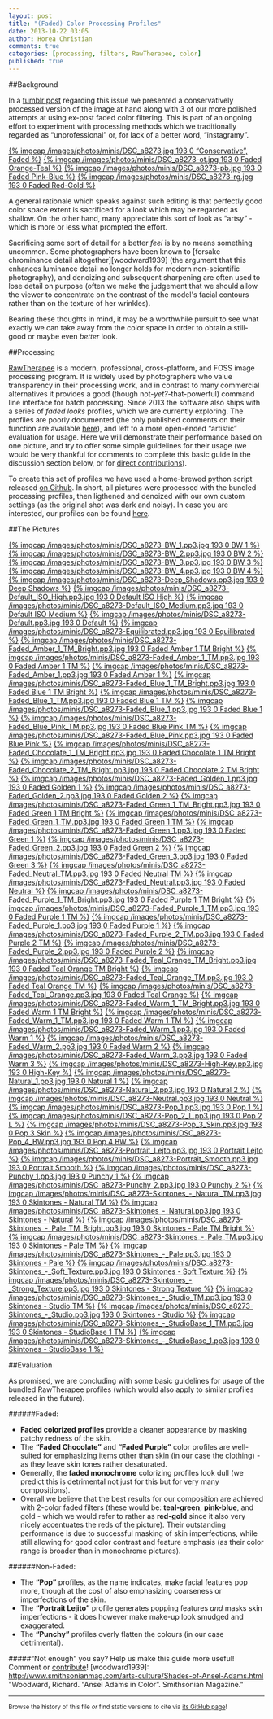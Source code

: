 ```yaml
---
layout: post
title: "(Faded) Color Processing Profiles"
date: 2013-10-22 03:05
author: Horea Christian
comments: true
categories: [processing, filters, RawTherapee, color]
published: true
---
```


##Background

In a [tumblr post](http://tmblr.co/ZHI4LqyOnj9f) regarding this issue we presented a conservatively processed version of the image at hand along with 3 of our more polished attempts at using ex-post faded color filtering.
This is part of an ongoing effort to experiment with processing methods which we traditionally regarded as “unprofessional” or, for lack of a better word, “instagramy”.

[{% imgcap  /images/photos/minis/DSC_a8273.jpg 193 0 “Conservative”, Faded %}](http://chymera.eu/photo/blog/DSC_a8273.jpg)
[{% imgcap  /images/photos/minis/DSC_a8273-ot.jpg 193 0 Faded Orange-Teal %}](http://chymera.eu/photo/blog/DSC_a8273-ot.jpg)
[{% imgcap  /images/photos/minis/DSC_a8273-pb.jpg 193 0 Faded Pink-Blue %}](http://chymera.eu/photo/blog/DSC_a8273-pb.jpg)
[{% imgcap  /images/photos/minis/DSC_a8273-rg.jpg 193 0 Faded Red-Gold %}](http://chymera.eu/photo/blog/DSC_a8273-rg.jpg)

A general rationale which speaks against such editing is that perfectly good color space extent is sacrificed for a look which may be regarded as shallow.
On the other hand, many appreciate this sort of look as “artsy” - which is more or less what prompted the effort.
<!-- more -->
Sacrificing some sort of detail for a better *feel* is by no means something uncommon.
Some photographers have been known to [forsake chrominance detail altogether][woodward1939] 
(the argument that this enhances luminance detail no longer holds for modern non-scientific photography),
and denoizing and subsequent sharpening are often used to lose detail on purpose 
(often we make the judgement that we should allow the viewer to concentrate on the contrast of the model's facial contours rather than on the texture of her wrinkles).

Bearing these thoughts in mind, it may be a worthwhile pursuit to see what exactly we can take away from the color space in order to obtain a still-good or maybe even *better* look.

##Processing

[RawTherapee](https://en.wikipedia.org/wiki/RawTherapee) is a modern, professional, cross-platform, and FOSS image processing program.
It is widely used by photographers who value transparency in their processing work, and in contrast to many commercial alternatives it provides a good (though not-*yet?*-that-powerful) command line interface for batch processing.
Since 2013 the software also ships with a series of *faded looks* profiles, which we are currently exploring.
The profiles are poorly documented (the only published comments on their function are available [here](https://code.google.com/p/rawtherapee/issues/detail?id=1738)), and left to a more open-ended “artistic” evaluation for usage.
Here we will demonstrate their performance based on one picture, and try to offer some simple guidelines for their usage 
(we would be very thankful for comments to complete this basic guide in the discussion section below, or for [direct contributions](http://photo.chymera.eu/interact/)).

To create this set of profiles we have used a home-brewed python script released [on Github](https://github.com/TheChymera/RTbatch).
In short, all pictures were processed with the bundled processing profiles, then ligthened and denoized with our own custom settings (as the original shot was dark and noisy).
In case you are interested, our profiles can be found [here](https://github.com/TheChymera/RTbatch/tree/master/profiles).  

##The Pictures

[{% imgcap  /images/photos/minis/DSC_a8273-BW_1.pp3.jpg 193 0 BW 1 %}](http://chymera.eu/photo/blog/DSC_a8273-BW_1.pp3.jpg)
[{% imgcap  /images/photos/minis/DSC_a8273-BW_2.pp3.jpg 193 0 BW 2 %}](http://chymera.eu/photo/blog/DSC_a8273-BW_2.pp3.jpg)
[{% imgcap  /images/photos/minis/DSC_a8273-BW_3.pp3.jpg 193 0 BW 3 %}](http://chymera.eu/photo/blog/DSC_a8273-BW_3.pp3.jpg)
[{% imgcap  /images/photos/minis/DSC_a8273-BW_4.pp3.jpg 193 0 BW 4 %}](http://chymera.eu/photo/blog/DSC_a8273-BW_4.pp3.jpg)
[{% imgcap  /images/photos/minis/DSC_a8273-Deep_Shadows.pp3.jpg 193 0 Deep Shadows %}](http://chymera.eu/photo/blog/DSC_a8273-Deep_Shadows.pp3.jpg)
[{% imgcap  /images/photos/minis/DSC_a8273-Default_ISO_High.pp3.jpg 193 0 Default ISO High %}](http://chymera.eu/photo/blog/DSC_a8273-Default_ISO_High.pp3.jpg)
[{% imgcap  /images/photos/minis/DSC_a8273-Default_ISO_Medium.pp3.jpg 193 0 Default ISO Medium %}](http://chymera.eu/photo/blog/DSC_a8273-Default_ISO_Medium.pp3.jpg)
[{% imgcap  /images/photos/minis/DSC_a8273-Default.pp3.jpg 193 0 Default %}](http://chymera.eu/photo/blog/DSC_a8273-Default.pp3.jpg)
[{% imgcap  /images/photos/minis/DSC_a8273-Equilibrated.pp3.jpg 193 0 Equilibrated %}](http://chymera.eu/photo/blog/DSC_a8273-Equilibrated.pp3.jpg)
[{% imgcap  /images/photos/minis/DSC_a8273-Faded_Amber_1_TM_Bright.pp3.jpg 193 0 Faded Amber 1 TM Bright %}](http://chymera.eu/photo/blog/DSC_a8273-Faded_Amber_1_TM_Bright.pp3.jpg)
[{% imgcap  /images/photos/minis/DSC_a8273-Faded_Amber_1_TM.pp3.jpg 193 0 Faded Amber 1 TM %}](http://chymera.eu/photo/blog/DSC_a8273-Faded_Amber_1_TM.pp3.jpg)
[{% imgcap  /images/photos/minis/DSC_a8273-Faded_Amber_1.pp3.jpg 193 0 Faded Amber 1 %}](http://chymera.eu/photo/blog/DSC_a8273-Faded_Amber_1.pp3.jpg)
[{% imgcap  /images/photos/minis/DSC_a8273-Faded_Blue_1_TM_Bright.pp3.jpg 193 0 Faded Blue 1 TM Bright %}](http://chymera.eu/photo/blog/DSC_a8273-Faded_Blue_1_TM_Bright.pp3.jpg)
[{% imgcap  /images/photos/minis/DSC_a8273-Faded_Blue_1_TM.pp3.jpg 193 0 Faded Blue 1 TM %}](http://chymera.eu/photo/blog/DSC_a8273-Faded_Blue_1_TM.pp3.jpg)
[{% imgcap  /images/photos/minis/DSC_a8273-Faded_Blue_1.pp3.jpg 193 0 Faded Blue 1 %}](http://chymera.eu/photo/blog/DSC_a8273-Faded_Blue_1.pp3.jpg)
[{% imgcap  /images/photos/minis/DSC_a8273-Faded_Blue_Pink_TM.pp3.jpg 193 0 Faded Blue Pink TM %}](http://chymera.eu/photo/blog/DSC_a8273-Faded_Blue_Pink_TM.pp3.jpg)
[{% imgcap  /images/photos/minis/DSC_a8273-Faded_Blue_Pink.pp3.jpg 193 0 Faded Blue Pink %}](http://chymera.eu/photo/blog/DSC_a8273-Faded_Blue_Pink.pp3.jpg)
[{% imgcap  /images/photos/minis/DSC_a8273-Faded_Chocolate_1_TM_Bright.pp3.jpg 193 0 Faded Chocolate 1 TM Bright %}](http://chymera.eu/photo/blog/DSC_a8273-Faded_Chocolate_1_TM_Bright.pp3.jpg)
[{% imgcap  /images/photos/minis/DSC_a8273-Faded_Chocolate_2_TM_Bright.pp3.jpg 193 0 Faded Chocolate 2 TM Bright %}](http://chymera.eu/photo/blog/DSC_a8273-Faded_Chocolate_2_TM_Bright.pp3.jpg)
[{% imgcap  /images/photos/minis/DSC_a8273-Faded_Golden_1.pp3.jpg 193 0 Faded Golden 1 %}](http://chymera.eu/photo/blog/DSC_a8273-Faded_Golden_1.pp3.jpg)
[{% imgcap  /images/photos/minis/DSC_a8273-Faded_Golden_2.pp3.jpg 193 0 Faded Golden 2 %}](http://chymera.eu/photo/blog/DSC_a8273-Faded_Golden_2.pp3.jpg)
[{% imgcap  /images/photos/minis/DSC_a8273-Faded_Green_1_TM_Bright.pp3.jpg 193 0 Faded Green 1 TM Bright %}](http://chymera.eu/photo/blog/DSC_a8273-Faded_Green_1_TM_Bright.pp3.jpg)
[{% imgcap  /images/photos/minis/DSC_a8273-Faded_Green_1_TM.pp3.jpg 193 0 Faded Green 1 TM %}](http://chymera.eu/photo/blog/DSC_a8273-Faded_Green_1_TM.pp3.jpg)
[{% imgcap  /images/photos/minis/DSC_a8273-Faded_Green_1.pp3.jpg 193 0 Faded Green 1 %}](http://chymera.eu/photo/blog/DSC_a8273-Faded_Green_1.pp3.jpg)
[{% imgcap  /images/photos/minis/DSC_a8273-Faded_Green_2.pp3.jpg 193 0 Faded Green 2 %}](http://chymera.eu/photo/blog/DSC_a8273-Faded_Green_2.pp3.jpg)
[{% imgcap  /images/photos/minis/DSC_a8273-Faded_Green_3.pp3.jpg 193 0 Faded Green 3 %}](http://chymera.eu/photo/blog/DSC_a8273-Faded_Green_3.pp3.jpg)
[{% imgcap  /images/photos/minis/DSC_a8273-Faded_Neutral_TM.pp3.jpg 193 0 Faded Neutral TM %}](http://chymera.eu/photo/blog/DSC_a8273-Faded_Neutral_TM.pp3.jpg)
[{% imgcap  /images/photos/minis/DSC_a8273-Faded_Neutral.pp3.jpg 193 0 Faded Neutral %}](http://chymera.eu/photo/blog/DSC_a8273-Faded_Neutral.pp3.jpg)
[{% imgcap  /images/photos/minis/DSC_a8273-Faded_Purple_1_TM_Bright.pp3.jpg 193 0 Faded Purple 1 TM Bright %}](http://chymera.eu/photo/blog/DSC_a8273-Faded_Purple_1_TM_Bright.pp3.jpg)
[{% imgcap  /images/photos/minis/DSC_a8273-Faded_Purple_1_TM.pp3.jpg 193 0 Faded Purple 1 TM %}](http://chymera.eu/photo/blog/DSC_a8273-Faded_Purple_1_TM.pp3.jpg)
[{% imgcap  /images/photos/minis/DSC_a8273-Faded_Purple_1.pp3.jpg 193 0 Faded Purple 1 %}](http://chymera.eu/photo/blog/DSC_a8273-Faded_Purple_1.pp3.jpg)
[{% imgcap  /images/photos/minis/DSC_a8273-Faded_Purple_2_TM.pp3.jpg 193 0 Faded Purple 2 TM %}](http://chymera.eu/photo/blog/DSC_a8273-Faded_Purple_2_TM.pp3.jpg)
[{% imgcap  /images/photos/minis/DSC_a8273-Faded_Purple_2.pp3.jpg 193 0 Faded Purple 2 %}](http://chymera.eu/photo/blog/DSC_a8273-Faded_Purple_2.pp3.jpg)
[{% imgcap  /images/photos/minis/DSC_a8273-Faded_Teal_Orange_TM_Bright.pp3.jpg 193 0 Faded Teal Orange TM Bright %}](http://chymera.eu/photo/blog/DSC_a8273-Faded_Teal_Orange_TM_Bright.pp3.jpg)
[{% imgcap  /images/photos/minis/DSC_a8273-Faded_Teal_Orange_TM.pp3.jpg 193 0 Faded Teal Orange TM %}](http://chymera.eu/photo/blog/DSC_a8273-Faded_Teal_Orange_TM.pp3.jpg)
[{% imgcap  /images/photos/minis/DSC_a8273-Faded_Teal_Orange.pp3.jpg 193 0 Faded Teal Orange %}](http://chymera.eu/photo/blog/DSC_a8273-Faded_Teal_Orange.pp3.jpg)
[{% imgcap  /images/photos/minis/DSC_a8273-Faded_Warm_1_TM_Bright.pp3.jpg 193 0 Faded Warm 1 TM Bright %}](http://chymera.eu/photo/blog/DSC_a8273-Faded_Warm_1_TM_Bright.pp3.jpg)
[{% imgcap  /images/photos/minis/DSC_a8273-Faded_Warm_1_TM.pp3.jpg 193 0 Faded Warm 1 TM %}](http://chymera.eu/photo/blog/DSC_a8273-Faded_Warm_1_TM.pp3.jpg)
[{% imgcap  /images/photos/minis/DSC_a8273-Faded_Warm_1.pp3.jpg 193 0 Faded Warm 1 %}](http://chymera.eu/photo/blog/DSC_a8273-Faded_Warm_1.pp3.jpg)
[{% imgcap  /images/photos/minis/DSC_a8273-Faded_Warm_2.pp3.jpg 193 0 Faded Warm 2 %}](http://chymera.eu/photo/blog/DSC_a8273-Faded_Warm_2.pp3.jpg)
[{% imgcap  /images/photos/minis/DSC_a8273-Faded_Warm_3.pp3.jpg 193 0 Faded Warm 3 %}](http://chymera.eu/photo/blog/DSC_a8273-Faded_Warm_3.pp3.jpg)
[{% imgcap  /images/photos/minis/DSC_a8273-High-Key.pp3.jpg 193 0 High-Key %}](http://chymera.eu/photo/blog/DSC_a8273-High-Key.pp3.jpg)
[{% imgcap  /images/photos/minis/DSC_a8273-Natural_1.pp3.jpg 193 0 Natural 1 %}](http://chymera.eu/photo/blog/DSC_a8273-Natural_1.pp3.jpg)
[{% imgcap  /images/photos/minis/DSC_a8273-Natural_2.pp3.jpg 193 0 Natural 2 %}](http://chymera.eu/photo/blog/DSC_a8273-Natural_2.pp3.jpg)
[{% imgcap  /images/photos/minis/DSC_a8273-Neutral.pp3.jpg 193 0 Neutral %}](http://chymera.eu/photo/blog/DSC_a8273-Neutral.pp3.jpg)
[{% imgcap  /images/photos/minis/DSC_a8273-Pop_1.pp3.jpg 193 0 Pop 1 %}](http://chymera.eu/photo/blog/DSC_a8273-Pop_1.pp3.jpg)
[{% imgcap  /images/photos/minis/DSC_a8273-Pop_2_L.pp3.jpg 193 0 Pop 2 L %}](http://chymera.eu/photo/blog/DSC_a8273-Pop_2_L.pp3.jpg)
[{% imgcap  /images/photos/minis/DSC_a8273-Pop_3_Skin.pp3.jpg 193 0 Pop 3 Skin %}](http://chymera.eu/photo/blog/DSC_a8273-Pop_3_Skin.pp3.jpg)
[{% imgcap  /images/photos/minis/DSC_a8273-Pop_4_BW.pp3.jpg 193 0 Pop 4 BW %}](http://chymera.eu/photo/blog/DSC_a8273-Pop_4_BW.pp3.jpg)
[{% imgcap  /images/photos/minis/DSC_a8273-Portrait_Lejto.pp3.jpg 193 0 Portrait Lejto %}](http://chymera.eu/photo/blog/DSC_a8273-Portrait_Lejto.pp3.jpg)
[{% imgcap  /images/photos/minis/DSC_a8273-Portrait_Smooth.pp3.jpg 193 0 Portrait Smooth %}](http://chymera.eu/photo/blog/DSC_a8273-Portrait_Smooth.pp3.jpg)
[{% imgcap  /images/photos/minis/DSC_a8273-Punchy_1.pp3.jpg 193 0 Punchy 1 %}](http://chymera.eu/photo/blog/DSC_a8273-Punchy_1.pp3.jpg)
[{% imgcap  /images/photos/minis/DSC_a8273-Punchy_2.pp3.jpg 193 0 Punchy 2 %}](http://chymera.eu/photo/blog/DSC_a8273-Punchy_2.pp3.jpg)
[{% imgcap  /images/photos/minis/DSC_a8273-Skintones_-_Natural_TM.pp3.jpg 193 0 Skintones - Natural TM %}](http://chymera.eu/photo/blog/DSC_a8273-Skintones_-_Natural_TM.pp3.jpg)
[{% imgcap  /images/photos/minis/DSC_a8273-Skintones_-_Natural.pp3.jpg 193 0 Skintones - Natural %}](http://chymera.eu/photo/blog/DSC_a8273-Skintones_-_Natural.pp3.jpg)
[{% imgcap  /images/photos/minis/DSC_a8273-Skintones_-_Pale_TM_Bright.pp3.jpg 193 0 Skintones - Pale TM Bright %}](http://chymera.eu/photo/blog/DSC_a8273-Skintones_-_Pale_TM_Bright.pp3.jpg)
[{% imgcap  /images/photos/minis/DSC_a8273-Skintones_-_Pale_TM.pp3.jpg 193 0 Skintones - Pale TM %}](http://chymera.eu/photo/blog/DSC_a8273-Skintones_-_Pale_TM.pp3.jpg)
[{% imgcap  /images/photos/minis/DSC_a8273-Skintones_-_Pale.pp3.jpg 193 0 Skintones - Pale %}](http://chymera.eu/photo/blog/DSC_a8273-Skintones_-_Pale.pp3.jpg)
[{% imgcap  /images/photos/minis/DSC_a8273-Skintones_-_Soft_Texture.pp3.jpg 193 0 Skintones - Soft Texture %}](http://chymera.eu/photo/blog/DSC_a8273-Skintones_-_Soft_Texture.pp3.jpg)
[{% imgcap  /images/photos/minis/DSC_a8273-Skintones_-_Strong_Texture.pp3.jpg 193 0 Skintones - Strong Texture %}](http://chymera.eu/photo/blog/DSC_a8273-Skintones_-_Strong_Texture.pp3.jpg)
[{% imgcap  /images/photos/minis/DSC_a8273-Skintones_-_Studio_TM.pp3.jpg 193 0 Skintones - Studio TM %}](http://chymera.eu/photo/blog/DSC_a8273-Skintones_-_Studio_TM.pp3.jpg)
[{% imgcap  /images/photos/minis/DSC_a8273-Skintones_-_Studio.pp3.jpg 193 0 Skintones - Studio %}](http://chymera.eu/photo/blog/DSC_a8273-Skintones_-_Studio.pp3.jpg)
[{% imgcap  /images/photos/minis/DSC_a8273-Skintones_-_StudioBase_1_TM.pp3.jpg 193 0 Skintones - StudioBase 1 TM %}](http://chymera.eu/photo/blog/DSC_a8273-Skintones_-_StudioBase_1_TM.pp3.jpg)
[{% imgcap  /images/photos/minis/DSC_a8273-Skintones_-_StudioBase_1.pp3.jpg 193 0 Skintones - StudioBase 1 %}](http://chymera.eu/photo/blog/DSC_a8273-Skintones_-_StudioBase_1.pp3.jpg)

##Evaluation

As promised, we are concluding with some basic guidelines for usage of the bundled RawTherapee profiles (which would also apply to similar profiles released in the future).

######Faded:

* **Faded colorized profiles** provide a cleaner appearance by masking patchy redness of the skin.
* The **“Faded Chocolate”** and **“Faded Purple”** color profiles are well-suited for emphasizing items other than skin (in our case the clothing) - as they leave skin tones rather desaturated.
* Generally, the **faded monochrome** colorizing profiles look dull (we predict this is detrimental not just for this but for very many compositions).
* Overall we believe that the best results for our composition are achieved with 2-color faded filters (these would be: **teal-green**, **pink-blue**, and gold - which we would refer to rather as **red-gold** since it also very nicely accentuates the reds of the picture). 
Their outstanding performance is due to successful masking of skin imperfections, while still allowing for good color contrast and feature emphasis (as their color range is broader than in monochrome pictures).

######Non-Faded:

* The **“Pop”** profiles, as the name indicates, make facial features pop more, though at the cost of also emphasizing coarseness or imperfections of the skin.
* The **“Portrait Lejito”** profile generates popping features *and* masks skin imperfections - it does however make make-up look smudged and exaggerated. 
* The **“Punchy”** profiles overly flatten the colours (in our case detrimental).

#####“Not enough” you say? Help us make this guide more useful! Comment or [contribute](http://photo.chymera.eu/interact/)!	
[woodward1939]: http://www.smithsonianmag.com/arts-culture/Shades-of-Ansel-Adams.html "Woodward, Richard. “Ansel Adams in Color”. Smithsonian Magazine."

---
<sup>Browse the history of this file *or* find static versions to cite via [its GitHub page](https://github.com/TheChymera/chymeric_photography/blob/master/source/_posts/2013-10-22-faded-color-filters.markdown)!</sup>
